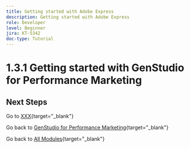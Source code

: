 ```yaml
---
title: Getting started with Adobe Express
description: Getting started with Adobe Express
role: Developer
level: Beginner
jira: KT-5342
doc-type: Tutorial
---
```

# 1.3.1 Getting started with GenStudio for Performance Marketing

## Next Steps

Go to [XXX](./ex1.md){target="_blank"}

Go back to [GenStudio for Performance Marketing](./genstudio.md){target="_blank"}

Go back to [All Modules](./../../../overview.md){target="_blank"}
